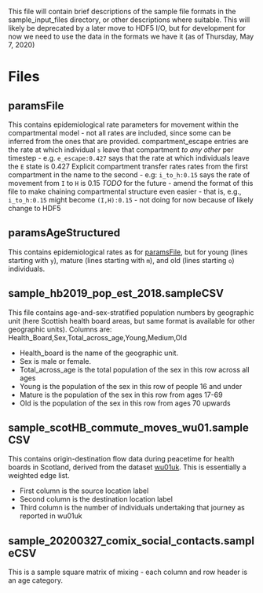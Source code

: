 This file will contain brief descriptions of the sample file formats in the sample_input_files directory, or other descriptions where suitable.  This will likely be deprecated by a later move to HDF5 I/O, but for development for now we need to use the data in the formats we have it (as of Thursday, May 7, 2020)

# Files

## paramsFile

This contains epidemiological rate parameters for movement within the compartmental model - not all rates are included, since some can be inferred from the ones that are provided.
compartment_escape entries are the rate at which individual `s` leave that compartment *to any other* per timestep - e.g. `e_escape:0.427` says that the rate at which individuals leave the `E` state is 0.427
Explicit compartment transfer rates rates from the first compartment in the name to the second - e.g: `i_to_h:0.15` says the rate of movement from `I` to `H` is 0.15
*TODO* for the future - amend the format of this file to make chaining compartmental structure even easier - that is, e.g., `i_to_h:0.15` might become `(I,H):0.15` - not doing for now because of likely change to HDF5

## paramsAgeStructured
This contains epidemiological rates as for [paramsFile](#paramsFile), but for young (lines starting with `y`), mature (lines starting with `m`), and old (lines starting `o`) individuals.

## sample_hb2019_pop_est_2018.sampleCSV
This file contains age-and-sex-stratified population numbers by geographic unit (here Scottish health board areas, but same format is available for other geographic units).  Columns are:
Health_Board,Sex,Total_across_age,Young,Medium,Old

* Health_board is the name of the geographic unit.
* Sex is male or female.
* Total_across_age is the total population of the sex in this row across all ages
* Young is the population of the sex in this row of people 16 and under
* Mature is the population of the sex in this row from ages 17-69
* Old is the population of the sex in this row from ages 70 upwards


## sample_scotHB_commute_moves_wu01.sampleCSV
This contains origin-destination flow data during peacetime for health boards in Scotland, derived from the dataset [wu01uk](https://www.nomisweb.co.uk/census/2011/wu01uk).
This is essentially a weighted edge list.
* First column is the source location label
* Second column is the destination location label
* Third column is the number of individuals undertaking that journey as reported in wu01uk

## sample_20200327_comix_social_contacts.sampleCSV
This is a sample square matrix of mixing - each column and row header is an age category.
